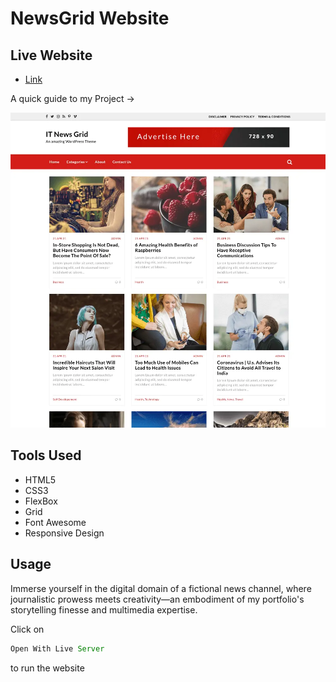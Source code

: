 # NewsGrid Website

## Live Website

- [Link](https://news-grid-website-eight.vercel.app/)

A quick guide to my Project ->

<img src ="/image.webp">

## Tools Used

- HTML5
- CSS3
- FlexBox
- Grid
- Font Awesome
- Responsive Design

## Usage

Immerse yourself in the digital domain of a fictional news channel, where journalistic prowess meets creativity—an embodiment of my portfolio's storytelling finesse and multimedia expertise.

Click on

```js
Open With Live Server
``` 
to run the website